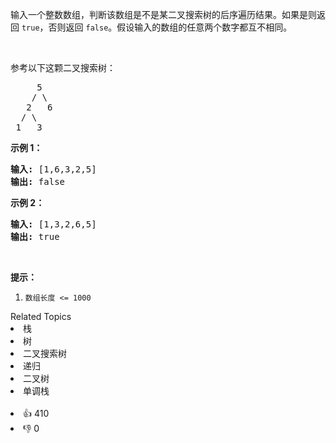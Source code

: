 <p>输入一个整数数组，判断该数组是不是某二叉搜索树的后序遍历结果。如果是则返回&nbsp;<code>true</code>，否则返回&nbsp;<code>false</code>。假设输入的数组的任意两个数字都互不相同。</p>

<p>&nbsp;</p>

<p>参考以下这颗二叉搜索树：</p>

<pre>     5
    / \
   2   6
  / \
 1   3</pre>

<p><strong>示例 1：</strong></p>

<pre><strong>输入: </strong>[1,6,3,2,5]
<strong>输出: </strong>false</pre>

<p><strong>示例 2：</strong></p>

<pre><strong>输入: </strong>[1,3,2,6,5]
<strong>输出: </strong>true</pre>

<p>&nbsp;</p>

<p><strong>提示：</strong></p>

<ol>
	<li><code>数组长度 &lt;= 1000</code></li>
</ol>
<div><div>Related Topics</div><div><li>栈</li><li>树</li><li>二叉搜索树</li><li>递归</li><li>二叉树</li><li>单调栈</li></div></div><br><div><li>👍 410</li><li>👎 0</li></div>